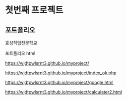 # 첫번째 프로젝트

## 포트폴리오

효성직업전문학교

포트폴리오
html

https://wjdtpwlsrnt3.github.io/myproject/


https://wjdtpwlsrnt3.github.io/myproject/index_ok.php


https://wjdtpwlsrnt3.github.io/myproject/google.html


https://wjdtpwlsrnt3.github.io/myproject/calculater2.html

